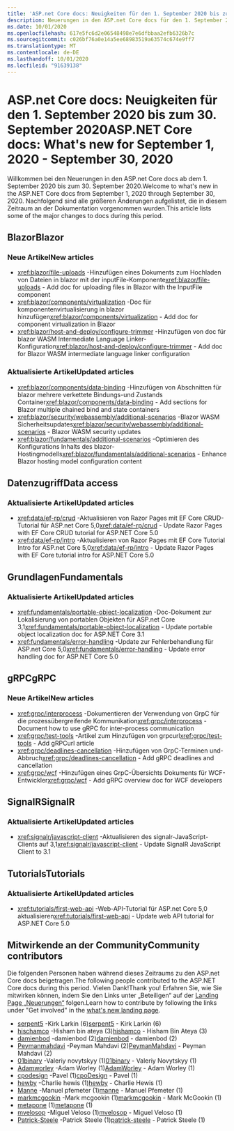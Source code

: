 ```yaml
---
title: 'ASP.net Core docs: Neuigkeiten für den 1. September 2020 bis zum 30. September 2020'
description: Neuerungen in den ASP.net Core docs für den 1. September 2020 bis zum 30. September 2020.
ms.date: 10/01/2020
ms.openlocfilehash: 617e5fc6d2e06548498e7e6dfbbaa2efb6326b7c
ms.sourcegitcommit: c026bf76a0e14a5ee68983519a63574c674e9ff7
ms.translationtype: MT
ms.contentlocale: de-DE
ms.lasthandoff: 10/01/2020
ms.locfileid: "91639138"
---
```

# <a name="aspnet-core-docs-whats-new-for-september-1-2020---september-30-2020"></a><span data-ttu-id="02b0e-103">ASP.net Core docs: Neuigkeiten für den 1. September 2020 bis zum 30. September 2020</span><span class="sxs-lookup"><span data-stu-id="02b0e-103">ASP.NET Core docs: What's new for September 1, 2020 - September 30, 2020</span></span>

<span data-ttu-id="02b0e-104">Willkommen bei den Neuerungen in den ASP.net Core docs ab dem 1. September 2020 bis zum 30. September 2020.</span><span class="sxs-lookup"><span data-stu-id="02b0e-104">Welcome to what's new in the ASP.NET Core docs from September 1, 2020 through September 30, 2020.</span></span> <span data-ttu-id="02b0e-105">Nachfolgend sind alle größeren Änderungen aufgelistet, die in diesem Zeitraum an der Dokumentation vorgenommen wurden.</span><span class="sxs-lookup"><span data-stu-id="02b0e-105">This article lists some of the major changes to docs during this period.</span></span>

## <a name="blazor"></a><span data-ttu-id="02b0e-106">Blazor</span><span class="sxs-lookup"><span data-stu-id="02b0e-106">Blazor</span></span>

### <a name="new-articles"></a><span data-ttu-id="02b0e-107">Neue Artikel</span><span class="sxs-lookup"><span data-stu-id="02b0e-107">New articles</span></span>

- <span data-ttu-id="02b0e-108"><xref:blazor/file-uploads> -Hinzufügen eines Dokuments zum Hochladen von Dateien in blazor mit der inputFile-Komponente</span><span class="sxs-lookup"><span data-stu-id="02b0e-108"><xref:blazor/file-uploads> - Add doc for uploading files in Blazor with the InputFile component</span></span>
- <span data-ttu-id="02b0e-109"><xref:blazor/components/virtualization> -Doc für komponentenvirtualisierung in blazor hinzufügen</span><span class="sxs-lookup"><span data-stu-id="02b0e-109"><xref:blazor/components/virtualization> - Add doc for component virtualization in Blazor</span></span>
- <span data-ttu-id="02b0e-110"><xref:blazor/host-and-deploy/configure-trimmer> -Hinzufügen von doc für blazor WASM Intermediate Language Linker-Konfiguration</span><span class="sxs-lookup"><span data-stu-id="02b0e-110"><xref:blazor/host-and-deploy/configure-trimmer> - Add doc for Blazor WASM intermediate language linker configuration</span></span>

### <a name="updated-articles"></a><span data-ttu-id="02b0e-111">Aktualisierte Artikel</span><span class="sxs-lookup"><span data-stu-id="02b0e-111">Updated articles</span></span>

- <span data-ttu-id="02b0e-112"><xref:blazor/components/data-binding> -Hinzufügen von Abschnitten für blazor mehrere verkettete Bindungs-und Zustands Container</span><span class="sxs-lookup"><span data-stu-id="02b0e-112"><xref:blazor/components/data-binding> - Add sections for Blazor multiple chained bind and state containers</span></span>
- <span data-ttu-id="02b0e-113"><xref:blazor/security/webassembly/additional-scenarios> -Blazor WASM Sicherheitsupdates</span><span class="sxs-lookup"><span data-stu-id="02b0e-113"><xref:blazor/security/webassembly/additional-scenarios> - Blazor WASM security updates</span></span>
- <span data-ttu-id="02b0e-114"><xref:blazor/fundamentals/additional-scenarios> -Optimieren des Konfigurations Inhalts des blazor-Hostingmodells</span><span class="sxs-lookup"><span data-stu-id="02b0e-114"><xref:blazor/fundamentals/additional-scenarios> - Enhance Blazor hosting model configuration content</span></span>

## <a name="data-access"></a><span data-ttu-id="02b0e-115">Datenzugriff</span><span class="sxs-lookup"><span data-stu-id="02b0e-115">Data access</span></span>

### <a name="updated-articles"></a><span data-ttu-id="02b0e-116">Aktualisierte Artikel</span><span class="sxs-lookup"><span data-stu-id="02b0e-116">Updated articles</span></span>

- <span data-ttu-id="02b0e-117"><xref:data/ef-rp/crud> -Aktualisieren von Razor Pages mit EF Core CRUD-Tutorial für ASP.net Core 5,0</span><span class="sxs-lookup"><span data-stu-id="02b0e-117"><xref:data/ef-rp/crud> - Update Razor Pages with EF Core CRUD tutorial for ASP.NET Core 5.0</span></span>
- <span data-ttu-id="02b0e-118"><xref:data/ef-rp/intro> -Aktualisieren von Razor Pages mit EF Core Tutorial Intro for ASP.net Core 5,0</span><span class="sxs-lookup"><span data-stu-id="02b0e-118"><xref:data/ef-rp/intro> - Update Razor Pages with EF Core tutorial intro for ASP.NET Core 5.0</span></span>

## <a name="fundamentals"></a><span data-ttu-id="02b0e-119">Grundlagen</span><span class="sxs-lookup"><span data-stu-id="02b0e-119">Fundamentals</span></span>

### <a name="updated-articles"></a><span data-ttu-id="02b0e-120">Aktualisierte Artikel</span><span class="sxs-lookup"><span data-stu-id="02b0e-120">Updated articles</span></span>

- <span data-ttu-id="02b0e-121"><xref:fundamentals/portable-object-localization> -Doc-Dokument zur Lokalisierung von portablen Objekten für ASP.net Core 3,1</span><span class="sxs-lookup"><span data-stu-id="02b0e-121"><xref:fundamentals/portable-object-localization> - Update portable object localization doc for ASP.NET Core 3.1</span></span>
- <span data-ttu-id="02b0e-122"><xref:fundamentals/error-handling> -Update zur Fehlerbehandlung für ASP.net Core 5,0</span><span class="sxs-lookup"><span data-stu-id="02b0e-122"><xref:fundamentals/error-handling> - Update error handling doc for ASP.NET Core 5.0</span></span>

## <a name="grpc"></a><span data-ttu-id="02b0e-123">gRPC</span><span class="sxs-lookup"><span data-stu-id="02b0e-123">gRPC</span></span>

### <a name="new-articles"></a><span data-ttu-id="02b0e-124">Neue Artikel</span><span class="sxs-lookup"><span data-stu-id="02b0e-124">New articles</span></span>

- <span data-ttu-id="02b0e-125"><xref:grpc/interprocess> -Dokumentieren der Verwendung von GrpC für die prozessübergreifende Kommunikation</span><span class="sxs-lookup"><span data-stu-id="02b0e-125"><xref:grpc/interprocess> - Document how to use gRPC for inter-process communication</span></span>
- <span data-ttu-id="02b0e-126"><xref:grpc/test-tools> -Artikel zum Hinzufügen von grpcurl</span><span class="sxs-lookup"><span data-stu-id="02b0e-126"><xref:grpc/test-tools> - Add gRPCurl article</span></span>
- <span data-ttu-id="02b0e-127"><xref:grpc/deadlines-cancellation> -Hinzufügen von GrpC-Terminen und-Abbruch</span><span class="sxs-lookup"><span data-stu-id="02b0e-127"><xref:grpc/deadlines-cancellation> - Add gRPC deadlines and cancellation</span></span>
- <span data-ttu-id="02b0e-128"><xref:grpc/wcf> -Hinzufügen eines GrpC-Übersichts Dokuments für WCF-Entwickler</span><span class="sxs-lookup"><span data-stu-id="02b0e-128"><xref:grpc/wcf> - Add gRPC overview doc for WCF developers</span></span>

## <a name="signalr"></a><span data-ttu-id="02b0e-129">SignalR</span><span class="sxs-lookup"><span data-stu-id="02b0e-129">SignalR</span></span>

### <a name="updated-articles"></a><span data-ttu-id="02b0e-130">Aktualisierte Artikel</span><span class="sxs-lookup"><span data-stu-id="02b0e-130">Updated articles</span></span>

- <span data-ttu-id="02b0e-131"><xref:signalr/javascript-client> -Aktualisieren des signalr-JavaScript-Clients auf 3,1</span><span class="sxs-lookup"><span data-stu-id="02b0e-131"><xref:signalr/javascript-client> - Update SignalR JavaScript Client to 3.1</span></span>

## <a name="tutorials"></a><span data-ttu-id="02b0e-132">Tutorials</span><span class="sxs-lookup"><span data-stu-id="02b0e-132">Tutorials</span></span>

### <a name="updated-articles"></a><span data-ttu-id="02b0e-133">Aktualisierte Artikel</span><span class="sxs-lookup"><span data-stu-id="02b0e-133">Updated articles</span></span>

- <span data-ttu-id="02b0e-134"><xref:tutorials/first-web-api> -Web-API-Tutorial für ASP.net Core 5,0 aktualisieren</span><span class="sxs-lookup"><span data-stu-id="02b0e-134"><xref:tutorials/first-web-api> - Update web API tutorial for ASP.NET Core 5.0</span></span>

## <a name="community-contributors"></a><span data-ttu-id="02b0e-135">Mitwirkende an der Community</span><span class="sxs-lookup"><span data-stu-id="02b0e-135">Community contributors</span></span>

<span data-ttu-id="02b0e-136">Die folgenden Personen haben während dieses Zeitraums zu den ASP.net Core docs beigetragen.</span><span class="sxs-lookup"><span data-stu-id="02b0e-136">The following people contributed to the ASP.NET Core docs during this period.</span></span> <span data-ttu-id="02b0e-137">Vielen Dank!</span><span class="sxs-lookup"><span data-stu-id="02b0e-137">Thank you!</span></span> <span data-ttu-id="02b0e-138">Erfahren Sie, wie Sie mitwirken können, indem Sie den Links unter „Beteiligen“ auf der [Landing Page „Neuerungen“](index.yml) folgen.</span><span class="sxs-lookup"><span data-stu-id="02b0e-138">Learn how to contribute by following the links under "Get involved" in the [what's new landing page](index.yml).</span></span>

- <span data-ttu-id="02b0e-139">[serpent5](https://github.com/serpent5) -Kirk Larkin (6)</span><span class="sxs-lookup"><span data-stu-id="02b0e-139">[serpent5](https://github.com/serpent5) - Kirk Larkin (6)</span></span>
- <span data-ttu-id="02b0e-140">[hischamco](https://github.com/hishamco) -Hisham bin ateya (3)</span><span class="sxs-lookup"><span data-stu-id="02b0e-140">[hishamco](https://github.com/hishamco) - Hisham Bin Ateya (3)</span></span>
- <span data-ttu-id="02b0e-141">[damienbod](https://github.com/damienbod) -damienbod (2)</span><span class="sxs-lookup"><span data-stu-id="02b0e-141">[damienbod](https://github.com/damienbod) - damienbod (2)</span></span>
- <span data-ttu-id="02b0e-142">[Peymanmahdavi](https://github.com/PeymanMahdavi) -Peyman Mahdavi (2)</span><span class="sxs-lookup"><span data-stu-id="02b0e-142">[PeymanMahdavi](https://github.com/PeymanMahdavi) - Peyman Mahdavi (2)</span></span>
- <span data-ttu-id="02b0e-143">[01binary](https://github.com/01binary) -Valeriy novytskyy (1)</span><span class="sxs-lookup"><span data-stu-id="02b0e-143">[01binary](https://github.com/01binary) - Valeriy Novytskyy (1)</span></span>
- <span data-ttu-id="02b0e-144">[Adamworley](https://github.com/AdamWorley) -Adam Worley (1)</span><span class="sxs-lookup"><span data-stu-id="02b0e-144">[AdamWorley](https://github.com/AdamWorley) - Adam Worley (1)</span></span>
- <span data-ttu-id="02b0e-145">[cpodesign](https://github.com/cpoDesign) -Pavel (1)</span><span class="sxs-lookup"><span data-stu-id="02b0e-145">[cpoDesign](https://github.com/cpoDesign) - Pavel (1)</span></span>
- <span data-ttu-id="02b0e-146">[hewby](https://github.com/hewby) -Charlie hewis (1)</span><span class="sxs-lookup"><span data-stu-id="02b0e-146">[hewby](https://github.com/hewby) - Charlie Hewis (1)</span></span>
- <span data-ttu-id="02b0e-147">[Manne](https://github.com/manne) -Manuel pfemeter (1)</span><span class="sxs-lookup"><span data-stu-id="02b0e-147">[manne](https://github.com/manne) - Manuel Pfemeter (1)</span></span>
- <span data-ttu-id="02b0e-148">[markmcgookin](https://github.com/markmcgookin) -Mark mcgookin (1)</span><span class="sxs-lookup"><span data-stu-id="02b0e-148">[markmcgookin](https://github.com/markmcgookin) - Mark McGookin (1)</span></span>
- <span data-ttu-id="02b0e-149">[metapone](https://github.com/metapone) (1)</span><span class="sxs-lookup"><span data-stu-id="02b0e-149">[metapone](https://github.com/metapone) (1)</span></span>
- <span data-ttu-id="02b0e-150">[mvelosop](https://github.com/mvelosop) -Miguel Veloso (1)</span><span class="sxs-lookup"><span data-stu-id="02b0e-150">[mvelosop](https://github.com/mvelosop) - Miguel Veloso (1)</span></span>
- <span data-ttu-id="02b0e-151">[Patrick-Steele](https://github.com/patrick-steele) -Patrick Steele (1)</span><span class="sxs-lookup"><span data-stu-id="02b0e-151">[patrick-steele](https://github.com/patrick-steele) - Patrick Steele (1)</span></span>
